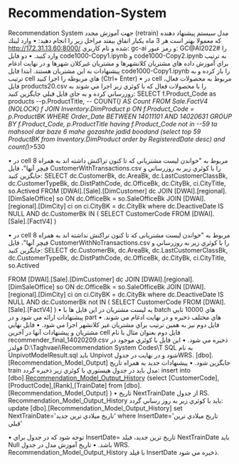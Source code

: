 # Recommendation-System
Recommendation System
جهت آموزش مجدد (retrain) مدل سيستم پيشنهاد دهنده كه معمولا بهتر است هر 3 ماه يكبار اتفاق بيفتد مراحل زير را انجام دهيد:
•	وارد لينك http://172.31.13.60:8000/ شده و نام كاربري: gc-ai و رمز عبور: GC@AI2022#  را وارد كنيد.
•	دو فايل code1000-Copy1.ipynb و code1000-Copy2.ipynb به ترتيب براي آموزش داده هاي مشتريان كلانشهرها و مشتريان غيركلان شهرها و در نهايت ادغام پيشنهادات به اين مشتريان هستند. ابتدا فايل code1000-Copy1.ipynb را باز كرده و به ترتيب cell هاي مربوطه را اجرا كنيد (Ctrl+ Enter)
•	در cell مربوط به محصولات فعال، فايل products20.csv را با محصولات فعال كه با كوئري زير اجرا مي شوند به روزرساني كرده و به جاي فايل قبلي جايگزين كنيد:
SELECT
        f.Product_Code as products
        --p.ProductTitle,
       -- COUNT(*) AS Count
FROM Sale.FactV4 (NOLOCK) f
JOIN Inventory.DimProduct p ON f.Product_Code = p.ProductBK
WHERE Order_Date BETWEEN 14011101 AND 14020631 
GROUP BY
        f.Product_Code,
        p.ProductTitle
 having f.Product_Code not in
 --59 ta mahsool dar baze 6 mahe gozashte jadid boodand
 (select top 59  ProductBK from Inventory.DimProduct
 order by RegisteredDate desc)
 and  count(*)>530


•	در cell مربوط به "خواندن لیست مشتریانی که تا کنون تراکنش داشته اند به همراه 8 فیچر آنها"، فايل CustomerWithTransactions.csv را با كوئري زير به روزرساني و جايگزين كنيد:
SELECT
  dc.CustomerBk,
		dc.AreaBk,
        dc.LastCustomerClassBk,       
        dc.CustomerTypeBk,
		dc.DistPathCode,
        dc.OfficeBk,
		dc.CityBk,
        ci.CityTitle,
        so.Actived
FROM  [DWAI].[Sale].[DimCustomer] dc 
JOIN [DWAI].[regional].[DimSaleOffice] so ON dc.OfficeBk = so.SaleOfficeBk
JOIN [DWAI].[regional].[DimCity] ci on ci.CityBK = dc.CityBk
where  dc.DeactiveDate IS NULL
            AND dc.CustomerBk IN (
                    SELECT CustomerCode
                    FROM [DWAI].[Sale].[FactV4]
                )

•	در cell مربوط به "خواندن لیست مشتریانی که تا کنون تراکنش نداشته اند به همراه 8 فیچر آنها"، فايل CustomerWithNoTransactions.csv را با كوئري زير به روزرساني و جايگزين كنيد:
SELECT
        dc.CustomerBk,
		dc.AreaBk,
        dc.LastCustomerClassBk,       
        dc.CustomerTypeBk,
		dc.DistPathCode,
        dc.OfficeBk,
		dc.CityBk,
        ci.CityTitle,
        so.Actived
              	  
FROM  [DWAI].[Sale].[DimCustomer] dc 
JOIN [DWAI].[regional].[DimSaleOffice] so ON dc.OfficeBk = so.SaleOfficeBk
JOIN [DWAI].[regional].[DimCity] ci on ci.CityBK = dc.CityBk
where  dc.DeactiveDate IS NULL
            AND dc.CustomerBk not IN (
                    SELECT CustomerCode
                    FROM [DWAI].[Sale].[FactV4]
                )
•	به ليست مشتريان در اين فايل ها با batch هاي 10000 تايي پيشنهادات ارائه مي شود و در part هاي مختلف ذخيره و در نهايت ادغام مي شوند.
•	فايل دوم نيز به همين ترتيب براي مشتريان غير كلانشهر اجرا مي شود.
•	فايل نهايي مشتريان و پيشنهادات آنها در آخرين cell فايل دوم بعنوان مثال با نام recommender_final_14020209.csv ذخيره مي شود. 
•	اين فايل با كوئري موجود در فولدر D:\Taghvaei\Recommendation System Codes\T SQL به نام UnpivotModelResult.sql بايد Unpivot شود و در نهايت در جدولWRS. [dbo].[Recommendation_Model_Output] جايگزين شود.
•	پيشنهادات جديد به همراه تاريخ train مدل بايد در جدول هيستوري با كوئري زير ذخيره گردد:
insert into [dbo].[Recommendation_Model_Output_History]([CustomerCode],[ProductCode],[Rank],[InsertDate])
(select [CustomerCode],[ProductCode],[Rank],[TrainDate] from [dbo].[Recommendation_Model_Output] )
•	تاريخ  NextTrainDate از جدول  RS. Recommendation_Model_Output_History  بايد با كوئري زير به روز رساني گردد:
update [dbo].[Recommendation_Model_Output_History] set NextTrainDate='تاريخ ميلادي ترين جديد'
where InsertDate='تاريخ ميلادي ترين قبلي'

•	توجه شود كه در جدول   براي  InsertDate= تاريخ ترين جديد، فيلد NextTrainDate بايد Null باشد.
•	تاريخ آموزش مدل در جدول WRS. Recommendation_Model_Output_History با فيلد InsertDate ذخيره مي شود.


